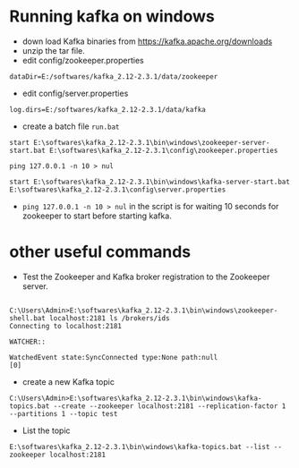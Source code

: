 # Running kafka on windows
* down load Kafka binaries from https://kafka.apache.org/downloads
* unzip the tar file.
* edit config/zookeeper.properties
```jshelllanguage
dataDir=E:/softwares/kafka_2.12-2.3.1/data/zookeeper
``` 
* edit config/server.properties
```jshelllanguage
log.dirs=E:/softwares/kafka_2.12-2.3.1/data/kafka
```
* create a batch file `run.bat`
```
start E:\softwares\kafka_2.12-2.3.1\bin\windows\zookeeper-server-start.bat E:\softwares\kafka_2.12-2.3.1\config\zookeeper.properties

ping 127.0.0.1 -n 10 > nul

start E:\softwares\kafka_2.12-2.3.1\bin\windows\kafka-server-start.bat E:\softwares\kafka_2.12-2.3.1\config\server.properties 
```
* `ping 127.0.0.1 -n 10 > nul` in the script is for waiting 10 seconds for zookeeper to start before starting kafka.


# other useful commands

* Test the Zookeeper and Kafka broker registration to the Zookeeper server.
```jshelllanguage

C:\Users\Admin>E:\softwares\kafka_2.12-2.3.1\bin\windows\zookeeper-shell.bat localhost:2181 ls /brokers/ids
Connecting to localhost:2181

WATCHER::

WatchedEvent state:SyncConnected type:None path:null
[0] 
```

* create a new Kafka topic
```jshelllanguage
C:\Users\Admin>E:\softwares\kafka_2.12-2.3.1\bin\windows\kafka-topics.bat --create --zookeeper localhost:2181 --replication-factor 1 --partitions 1 --topic test
```

* List the topic
```jshelllanguage
E:\softwares\kafka_2.12-2.3.1\bin\windows\kafka-topics.bat --list --zookeeper localhost:2181
```